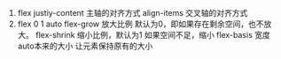 1. flex
  justiy-content 主轴的对齐方式
  align-items 交叉轴的对齐方式
2. flex 0 1 auto
  flex-grow 放大比例 默认为0，即如果存在剩余空间，也不放大。
  flex-shrink 缩小比例，默认为1 如果空间不足，缩小
  flex-basis 宽度auto本来的大小
  让元素保持原有的大小